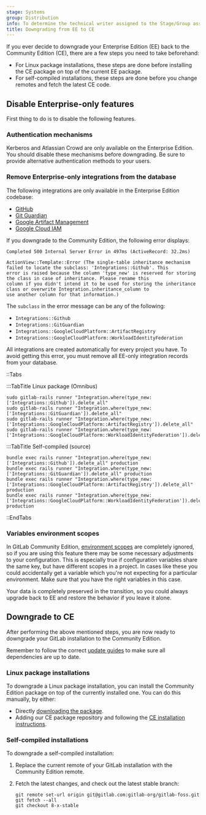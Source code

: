 ```yaml
---
stage: Systems
group: Distribution
info: To determine the technical writer assigned to the Stage/Group associated with this page, see https://handbook.gitlab.com/handbook/product/ux/technical-writing/#assignments
title: Downgrading from EE to CE
---
```


If you ever decide to downgrade your Enterprise Edition (EE) back to the
Community Edition (CE), there are a few steps you need to take beforehand:

- For Linux package installations, these steps are done before installing the CE package on top of the current EE
  package.
- For self-compiled installations, these steps are done before you change remotes and fetch the latest CE code.

## Disable Enterprise-only features

First thing to do is to disable the following features.

### Authentication mechanisms

Kerberos and Atlassian Crowd are only available on the Enterprise Edition. You
should disable these mechanisms before downgrading. Be sure to provide
alternative authentication methods to your users.

### Remove Enterprise-only integrations from the database

The following integrations are only available in the Enterprise Edition codebase:

- [GitHub](../user/project/integrations/github.md)
- [Git Guardian](../user/project/integrations/git_guardian.md)
- [Google Artifact Management](../user/project/integrations/google_artifact_management.md)
- [Google Cloud IAM](../integration/google_cloud_iam.md)

If you downgrade to the Community Edition, the following error displays:

```plaintext
Completed 500 Internal Server Error in 497ms (ActiveRecord: 32.2ms)

ActionView::Template::Error (The single-table inheritance mechanism failed to locate the subclass: 'Integrations::Github'. This
error is raised because the column 'type_new' is reserved for storing the class in case of inheritance. Please rename this
column if you didn't intend it to be used for storing the inheritance class or overwrite Integration.inheritance_column to
use another column for that information.)
```

The `subclass` in the error message can be any of the following:

- `Integrations::Github`
- `Integrations::GitGuardian`
- `Integrations::GoogleCloudPlatform::ArtifactRegistry`
- `Integrations::GoogleCloudPlatform::WorkloadIdentityFederation`

All integrations are created automatically for every project you have.
To avoid getting this error, you must remove all EE-only integration records from your database.

::Tabs

:::TabTitle Linux package (Omnibus)

```shell
sudo gitlab-rails runner "Integration.where(type_new: ['Integrations::Github']).delete_all"
sudo gitlab-rails runner "Integration.where(type_new: ['Integrations::GitGuardian']).delete_all"
sudo gitlab-rails runner "Integration.where(type_new: ['Integrations::GoogleCloudPlatform::ArtifactRegistry']).delete_all"
sudo gitlab-rails runner "Integration.where(type_new: ['Integrations::GoogleCloudPlatform::WorkloadIdentityFederation']).delete_all"
```

:::TabTitle Self-compiled (source)

```shell
bundle exec rails runner "Integration.where(type_new: ['Integrations::Github']).delete_all" production
bundle exec rails runner "Integration.where(type_new: ['Integrations::GitGuardian']).delete_all" production
bundle exec rails runner "Integration.where(type_new: ['Integrations::GoogleCloudPlatform::ArtifactRegistry']).delete_all" production
bundle exec rails runner "Integration.where(type_new: ['Integrations::GoogleCloudPlatform::WorkloadIdentityFederation']).delete_all" production
```

::EndTabs

### Variables environment scopes

In GitLab Community Edition, [environment scopes](../user/group/clusters/_index.md#environment-scopes)
are completely ignored, so if you are using this feature there may be some
necessary adjustments to your configuration. This is especially true if
configuration variables share the same key, but have different
scopes in a project. In cases like these you could accidentally get a variable
which you're not expecting for a particular environment. Make sure that you have
the right variables in this case.

Your data is completely preserved in the transition, so you could always upgrade
back to EE and restore the behavior if you leave it alone.

## Downgrade to CE

After performing the above mentioned steps, you are now ready to downgrade your
GitLab installation to the Community Edition.

Remember to follow the correct [update guides](../update/_index.md) to make sure all dependencies are up to date.

### Linux package installations

To downgrade a Linux package installation, you can install the Community Edition package on top of
the currently installed one. You can do this manually, by either:

- Directly [downloading the package](https://packages.gitlab.com/gitlab/gitlab-ce).
- Adding our CE package repository and following the  [CE installation instructions](https://about.gitlab.com/install/?version=ce).

### Self-compiled installations

To downgrade a self-compiled installation:

1. Replace the current remote of your GitLab installation with the Community Edition remote.
1. Fetch the latest changes, and check out the latest stable branch:

   ```shell
   git remote set-url origin git@gitlab.com:gitlab-org/gitlab-foss.git
   git fetch --all
   git checkout 8-x-stable
   ```

